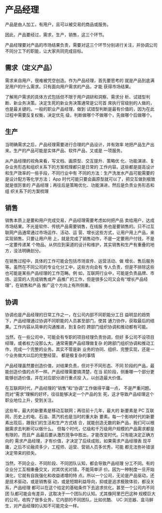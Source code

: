 # 产品经理

产品是由人加工，有用户，且可以被交易的商品或服务。

因此，产品要经过，需求，生产，销售，这三个环节。

产品经理要对产品的市场结果负责，需要对这三个环节分别进行关注，并协调公司不同分工下的职能，让大家共同完成目标。

## 需求（定义产品）

需求来自用户，很难被凭空创造。作为产品经理，首先要思考的
就是产品到底满足用户的什么需求。只有面向用户需求的产品，才能
获得市场结果。

了解用户需求的具体方式包括但不限于用户调研和洞察、需求分
析、试错型判断、新业务决策。决定生死的新业务决策通常是公司首
席执行官级别的人做的，也是最关键的。一般的职业产品经理，做到
试错型判断是最有价值的，因为在此过程中需要反复权衡，决定优先
级，判断做哪个不做哪个，先做哪个后做哪个。

## 生产

当明确需求之后，产品经理需要进行合理的产品设计，并有效率
地把产品生产出来。生产的产品可能是实体产品、软件产品，又或是
一项服务。

从产品经理的视角来看，写文档、画原型、交互提升、策略优
化、功能演进、复杂业务形态和组织关系下的方案梳理都只是日常的
工作内容。这些都是提高设计和生产效率的一些手段，不同行业中有
不同的方法：生产洗发水产品可能需要的是设计配方等化学方法；
App 时代可能只要会画原型就可以了，把交互做到极致就是很厉害的
产品经理；再往后是策略优化、功能演进，然后是负责业务形态和组
织关系下的方案梳理

## 销售

销售本质上是要和用户完成交易，产品经理需要考虑如何把产品
卖给用户，达成市场结果。不光是软件、传统产品需要销售，在线服
务也是要销售的。只不过互联网产品通常通过市场运作、活动、运
营、增长这些方式，让用户用上产品，来实现销售。只要让用户用
上，就是完成了销售动作，不是一定要用户付钱，不是一定要传递某
个物品。从供应到渠道的设计和维护，其实销售和生产有重叠的地
方，没法明确划分。

在销售过程中，具体的工作可能会包括市场宣传、运营活动、做
增长、售后服务等。虽然在不同公司的专业化分工中，这些方向会有
专人负责，但是不排除这些也可能是某些产品经理的工作范畴。例
如，互联网行业中，可能是负责品牌、市场、运营的人完成销售或产
品推广的工作，但是很多公司又会有“增长产品经理”，在销售和产品
推广这个方向上有所侧重。

## 协调

协调也是产品经理的日常工作之一，在公司内部不同职能分工日
益明显的趋势下，产品经理通过协调不同职能的人员甚至部门，使其
通力协作，获取最后的结果。工作内容从简单的沟通推进，到复杂的
跨部门组织协调和推动都有可能。

当然，在一些公司中，可能会有专职的项目经理负责协调，但好
多公司不设项目经理，或者权力没那么大。通常需要产品经理做复杂
的跨部门组织协调和推动工作，完成一个完整的业务。其实不管是新
业务的协同、组织、完整实现，还是一个业务做大以后的完整经营，
都是极复杂的事情

产品经理虽然要创造价值，对结果负责，但对于不同形态、不同
阶段的产品，最能创造价值的点不一样。产品经理需要搞清楚，在当
前阶段，侧重哪一个部分更能够创造价值，并在对应部分进行重点投
入，以创造最大价值。

在互联网时代，产品经理的“销售”和“协调”工作做得平庸一点，
不是严重问题。而对“需求”理解的好坏，往往能够决定一个产品的生
死，这才导致产品经理这个职业地位上升，受到关注。

这些年，最大的新要素是移动互联网；再往前十几年，最大的
新要素是 PC 互联网，历史上的电、石油、蒸汽机也是当时的重大新
要素。每一个影响时代的新要素出现后，跟我们的生活和生产方式结
合，就能创造无数的新产品，我们可以根据需求去判断可以做什么。
但每个时代，亿级和千万级用户规模的产品需求都是有限的，而且产
品最后要从激烈竞争中胜出，才能改变时代。只有能决定正确方向的
需求产品经理，才有价值，才决定了后续成败。如果需求产品经理表
现平庸，之后不论融资多少，工程师、运营、营销人员多优秀，可能
都无法弥补错误决定带来的损失。

当然，不同企业、不同阶段、不同团队认知，都会导致产品经理
分工不同。有的企业分工互相重叠交叉，对其优劣对错，不能简单评
价。因为一种制度一旦开始演化，它就有自我强化和收益递增的特
点。所以一个公司，无论是产品驱动，还是技术驱动，或是销售驱
动，或是短期利益导向，抑或是追求极致体验，都没关系，产品经理
都可以在这个给定的基础条件下去追求优化。甚至一个公司内不同团
队都可能会有差异，这取决于一个团队的认知。尤其像阿里巴巴这种
规模巨大的公司，收购了很多业务，它内部的不同团队，比如优酷、
UC 浏览器、盒马鲜生，对产品经理的认知不可能完全一样。
